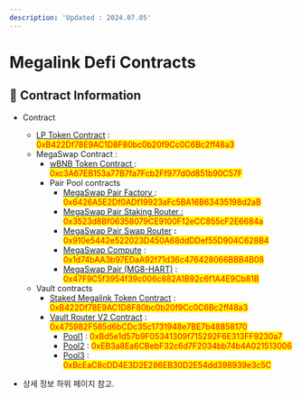 ```yaml
---
description: 'Updated : 2024.07.05'
---
```


# Megalink Defi Contracts





## 📌 Contract Information <a href="#stg-contract-information" id="stg-contract-information"></a>

* Contract
  * [LP Token Contract](https://testnet.bscscan.com/address/0xB422Df78E9AC1D8F80bc0b20f9Cc0C6Bc2ff48a3) : <mark style="color:red;">0xB422Df78E9AC1D8F80bc0b20f9Cc0C6Bc2ff48a3</mark>
  * MegaSwap Contract :&#x20;
    * [wBNB Token Contract ](https://testnet.bscscan.com/address/0xc3A67EB153a77B7fa7Fcb2Ff977d0d851b90C57F): <mark style="color:red;">0xc3A67EB153a77B7fa7Fcb2Ff977d0d851b90C57F</mark>
    * Pair Pool contracts
      * [MegaSwap Pair Factory](https://testnet.bscscan.com/address/0x6426A5E2Df0ADf19923aFc5BA16B63435198d2aB)[ ](https://amoy.polygonscan.com/address/0x7F8dFD8D40a833cDA4816dFC429820F03fBCCf70): <mark style="color:red;">0x6426A5E2Df0ADf19923aFc5BA16B63435198d2aB</mark>
      * [MegaSwap Pair Staking Router :](https://testnet.bscscan.com/address/0x3523d8Bf06358079CE9100F12eCC855cF2E6684a) <mark style="color:red;">0x3523d8Bf06358079CE9100F12eCC855cF2E6684a</mark>
      * [MegaSwap Pair Swap Router](https://testnet.bscscan.com/address/0x910e5442e522023D450A68ddDDef55D904C628B4) **:** <mark style="color:red;">0x910e5442e522023D450A68ddDDef55D904C628B4</mark>
      * [MegaSwap Compute](https://testnet.bscscan.com/address/0x1d74bAA3b97EDaA92f71d36c476428066BBB4B08) : <mark style="color:red;">0x1d74bAA3b97EDaA92f71d36c476428066BBB4B08</mark>
      * [MegaSwap Pair (MG8-HART)](https://testnet.bscscan.com/address/0x47F9C5f3954f39c006c882A1B92c6f1A4E9Cb81B) : <mark style="color:red;">0x47F9C5f3954f39c006c882A1B92c6f1A4E9Cb81B</mark>
  * Vault contracts
    * [Staked Megalink Token Contract](https://testnet.bscscan.com/address/0xB422Df78E9AC1D8F80bc0b20f9Cc0C6Bc2ff48a3) : <mark style="color:red;">0xB422Df78E9AC1D8F80bc0b20f9Cc0C6Bc2ff48a3</mark>
    * [Vault Router V2 Contract](https://testnet.bscscan.com/address/0x475982F585d6bCDc35c1731948e7BE7b48858170) : <mark style="color:red;">0x475982F585d6bCDc35c1731948e7BE7b48858170</mark>
      * [Pool1](https://testnet.bscscan.com/address/0xBd5e1d57b9F05341309f715292F6E313FF9230a7) : <mark style="color:red;">0xBd5e1d57b9F05341309f715292F6E313FF9230a7</mark>
      * [Pool2](https://testnet.bscscan.com/address/0xEB3a8Ea6CBebF32c6d7F2034bb74b4A021513006) : <mark style="color:red;">0xEB3a8Ea6CBebF32c6d7F2034bb74b4A021513006</mark>
      * [Pool3](https://testnet.bscscan.com/address/0xBcEaC8cDD4E3D2E286EB30D2E54dd398939e3c5C) : <mark style="color:red;">0xBcEaC8cDD4E3D2E286EB30D2E54dd398939e3c5C</mark>



* 상세 정보 하위 페이지 참고.
